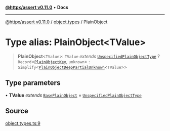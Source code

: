 [**@httpx/assert v0.11.0**](../../README.md) • **Docs**

***

[@httpx/assert v0.11.0](../../README.md) / [object.types](../README.md) / PlainObject

# Type alias: PlainObject\<TValue\>

> **PlainObject**\<`TValue`\>: `TValue` *extends* [`UnspecifiedPlainObjectType`](../../object.internal.types/type-aliases/UnspecifiedPlainObjectType.md) ? `Record`\<[`PlainObjectKey`](../../object.internal.types/type-aliases/PlainObjectKey.md), `unknown`\> : `Simplify`\<[`PlainObjectDeepPartialUnknown`](../../object.internal.types/type-aliases/PlainObjectDeepPartialUnknown.md)\<`TValue`\>\>

## Type parameters

• **TValue** *extends* [`BasePlainObject`](../../object.internal.types/type-aliases/BasePlainObject.md) = [`UnspecifiedPlainObjectType`](../../object.internal.types/type-aliases/UnspecifiedPlainObjectType.md)

## Source

[object.types.ts:9](https://github.com/belgattitude/httpx/blob/87fb49862cf7e06acc8e0c35f7b115413ff3c6fe/packages/assert/src/object.types.ts#L9)
